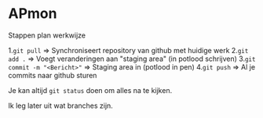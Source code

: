 # APmon

Stappen plan werkwijze

1.`git pull` => Synchroniseert repository van github met huidige werk
2.`git add .` => Voegt veranderingen aan "staging area" (in potlood schrijven)
3.`git commit -m "<Bericht>"` => Staging area in (potlood in pen)
4.`git push` => Al je commits naar github sturen

Je kan altijd `git status` doen om alles na te kijken.

Ik leg later uit wat branches zijn.